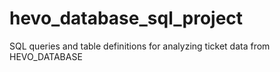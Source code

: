 # hevo_database_sql_project
SQL queries and table definitions for analyzing ticket data from HEVO_DATABASE
